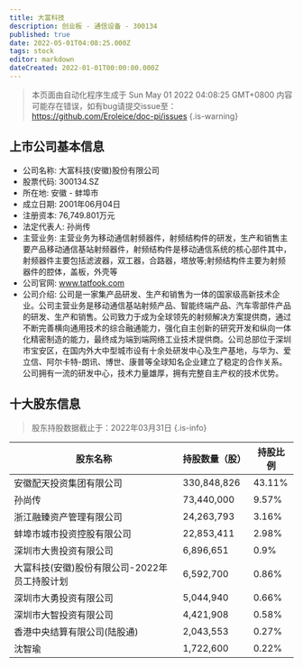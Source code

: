 ```yaml
---
title: 大富科技
description: 创业板 - 通信设备 - 300134
published: true
date: 2022-05-01T04:08:25.000Z
tags: stock
editor: markdown
dateCreated: 2022-01-01T00:00:00.000Z
---
```


> 本页面由自动化程序生成于 Sun May 01 2022 04:08:25 GMT+0800
> 内容可能存在错误，如有bug请提交issue至：https://github.com/Eroleice/doc-pi/issues
{.is-warning}

## 上市公司基本信息
- 公司名称: 大富科技(安徽)股份有限公司
- 股票代码: 300134.SZ
- 所在地: 安徽 - 蚌埠市
- 成立日期: 2001年06月04日
- 注册资本: 76,749.801万元
- 法定代表人: 孙尚传
- 主营业务: 主营业务为移动通信射频器件，射频结构件的研发，生产和销售主要产品移动通信基站射频器件，射频结构件是移动通信系统的核心部件其中，射频器件主要包括滤波器，双工器，合路器，塔放等;射频结构件主要为射频器件的腔体，盖板，外壳等
- 公司官网: www.tatfook.com
- 公司介绍: 公司是一家集产品研发、生产和销售为一体的国家级高新技术企业。公司主营业务是移动通信基站射频产品、智能终端产品、汽车零部件产品的研发、生产和销售。公司致力于成为全球领先的射频解决方案提供商，通过不断完善横向通用技术的综合融通能力，强化自主创新的研究开发和纵向一体化精密制造的能力，最终成为端到端网络工业技术提供商。公司总部位于深圳市宝安区，在国内外大中型城市设有十余处研发中心及生产基地，与华为、爱立信、阿尔卡特-朗讯、博世、康普等全球知名企业建立了稳定的合作关系。公司拥有一流的研发中心，技术力量雄厚，拥有完整自主产权的技术优势。


## 十大股东信息
> 股东持股数据截止于：2022年03月31日
{.is-info}

| 股东名称 | 持股数量（股） | 持股比例 |
| --- | --- | --- |
| 安徽配天投资集团有限公司 | 330,848,826 | 43.11% |
| 孙尚传 | 73,440,000 | 9.57% |
| 浙江融臻资产管理有限公司 | 24,263,793 | 3.16% |
| 蚌埠市城市投资控股有限公司 | 22,853,411 | 2.98% |
| 深圳市大贵投资有限公司 | 6,896,651 | 0.9% |
| 大富科技(安徽)股份有限公司-2022年员工持股计划 | 6,592,700 | 0.86% |
| 深圳市大勇投资有限公司 | 5,044,940 | 0.66% |
| 深圳市大智投资有限公司 | 4,421,908 | 0.58% |
| 香港中央结算有限公司(陆股通) | 2,043,553 | 0.27% |
| 沈智瑜 | 1,722,600 | 0.22% |




